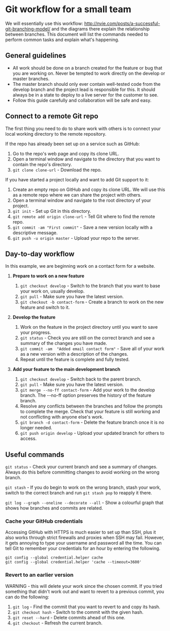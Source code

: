 # Git workflow for a small team

We will essentially use this workflow: http://nvie.com/posts/a-successful-git-branching-model/ and the diagrams there explain the relationship between branches. This document will list the commands needed to perform common tasks and explain what's happening.


## General guidelines

- All work should be done on a branch created for the feature or bug that you are working on. Never be tempted to work directly on the develop or master branches.
- The master branch should only ever contain well-tested code from the develop branch and the project lead is responsible for this. It should always be in a state to deploy to a live server for the customer to see.
- Follow this guide carefully and collaboration will be safe and easy.


## Connect to a remote Git repo

The first thing you need to do to share work with others is to connect your local working directory to the remote repository.

If the repo has already been set up on a service such as GitHub:

1. Go to the repo's web page and copy its clone URL.
1. Open a terminal window and navigate to the directory that you want to contain the repo's directory.
1. `git clone clone-url` - Download the repo.

If you have started a project locally and want to add Git support to it:

1. Create an empty repo on GitHub and copy its clone URL. We will use this as a remote repo where we can share the project with others.
1. Open a terminal window and navigate to the root directory of your project.
1. `git init` - Set up Git in this directory.
1. `git remote add origin clone-url` - Tell Git where to find the remote repo.
1. `git commit -am "First commit"` - Save a new version locally with a descriptive message. 
1. `git push -u origin master` - Upload your repo to the server.


## Day-to-day workflow

In this example, we are beginning work on a contact form for a website.

1. **Prepare to work on a new feature**

	1. `git checkout develop` - Switch to the branch that you want to base your work on, usually develop.
	1. `git pull` - Make sure you have the latest version.
	1. `git checkout -b contact-form` - Create a branch to work on the new feature and switch to it.

1. **Develop the feature**

	1. Work on the feature in the project directory until you want to save your progress.
	1. `git status` - Check you are still on the correct branch and see a summary of the changes you have made.
	1. `git commit -am  "Added email contact form"` - Save all of your work as a new version with a description of the changes.
	1. Repeat until the feature is complete and fully tested.

1. **Add your feature to the main development branch**

	1. `git checkout develop` - Switch back to the parent branch.
	1. `git pull` - Make sure you have the latest version.
	1. `git merge --no-ff contact-form` - Add your work to the develop branch. The --no-ff option preserves the history of the feature branch.
	1. Resolve any conflicts between the branches and follow the prompts to complete the merge. Check that your feature is still working and not conflicting with anyone else's work.
	1. `git branch -d contact-form` - Delete the feature branch once it is no longer needed.
	1. `git push origin develop` - Upload your updated branch for others to access.


## Useful commands

`git status` - Check your current branch and see a summary of changes. Always do this before committing changes to avoid working on the wrong branch.

`git stash` - If you do begin to work on the wrong branch, stash your work, switch to the correct branch and run `git stash pop` to reapply it there.

`git log --graph --oneline --decorate --all` - Show a colourful graph that shows how branches and commits are related.


### Cache your GitHub credentials

Accessing GitHub with HTTPS is much easier to set up than SSH, plus it also works through strict firewalls and proxies when SSH may fail. However, it gets annoying to type your username and password all the time. You can tell Git to remember your credentials for an hour by entering the following.

	git config --global credential.helper cache
	git config --global credential.helper 'cache --timeout=3600'


### Revert to an earlier version

WARNING - this will delete your work since the chosen commit. If you tried something that didn't work out and want to revert to a previous commit, you can do the following:

1. `git log` - Find the commit that you want to revert to and copy its hash.
1. `git checkout hash` - Switch to the commit with the given hash.
1. `git reset --hard` - Delete commits ahead of this one.
1. `git checkout` - Refresh the current branch.